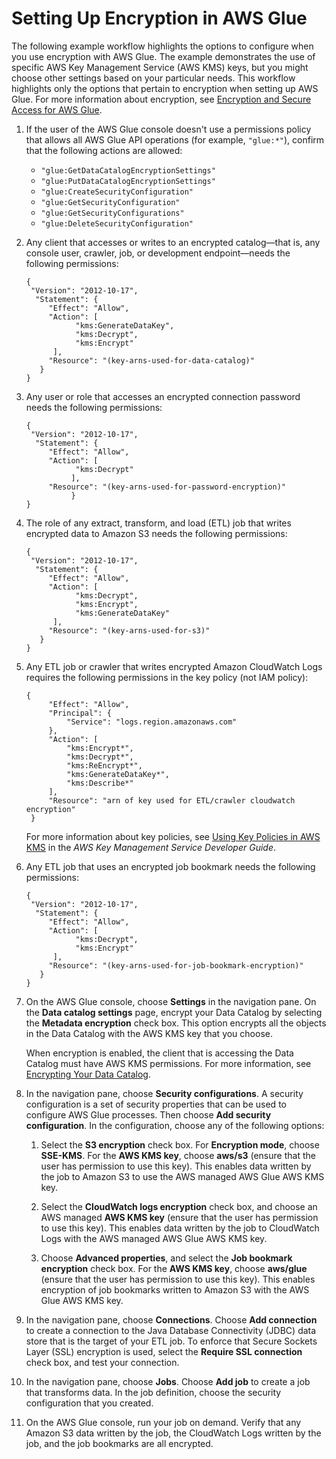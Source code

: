 # Setting Up Encryption in AWS Glue<a name="set-up-encryption"></a>

The following example workflow highlights the options to configure when you use encryption with AWS Glue\. The example demonstrates the use of specific AWS Key Management Service \(AWS KMS\) keys, but you might choose other settings based on your particular needs\. This workflow highlights only the options that pertain to encryption when setting up AWS Glue\. For more information about encryption, see [Encryption and Secure Access for AWS Glue](encryption-glue-resources.md)\.  

1. If the user of the AWS Glue console doesn't use a permissions policy that allows all AWS Glue API operations \(for example, `"glue:*"`\), confirm that the following actions are allowed:
   + `"glue:GetDataCatalogEncryptionSettings"`
   + `"glue:PutDataCatalogEncryptionSettings"`
   + `"glue:CreateSecurityConfiguration"`
   + `"glue:GetSecurityConfiguration"`
   + `"glue:GetSecurityConfigurations"`
   + `"glue:DeleteSecurityConfiguration"`

1. Any client that accesses or writes to an encrypted catalog—that is, any console user, crawler, job, or development endpoint—needs the following permissions:

   ```
   {
    "Version": "2012-10-17",
     "Statement": {
        "Effect": "Allow",
        "Action": [
              "kms:GenerateDataKey",
              "kms:Decrypt",  
              "kms:Encrypt"
         ],
        "Resource": "(key-arns-used-for-data-catalog)"
      }
   }
   ```

1. Any user or role that accesses an encrypted connection password needs the following permissions:

   ```
   {
    "Version": "2012-10-17",        
     "Statement": {
        "Effect": "Allow",
        "Action": [
              "kms:Decrypt"
             ],
        "Resource": "(key-arns-used-for-password-encryption)"
             }
   }
   ```

1. The role of any extract, transform, and load \(ETL\) job that writes encrypted data to Amazon S3 needs the following permissions:

   ```
   {
    "Version": "2012-10-17",
     "Statement": {
        "Effect": "Allow",
        "Action": [
              "kms:Decrypt",  
              "kms:Encrypt",
              "kms:GenerateDataKey"
         ],
        "Resource": "(key-arns-used-for-s3)"
      }
   }
   ```

1. Any ETL job or crawler that writes encrypted Amazon CloudWatch Logs requires the following permissions in the key policy \(not IAM policy\):

   ```
   {
    	"Effect": "Allow",
    	"Principal": {
    		"Service": "logs.region.amazonaws.com"
    	},
    	"Action": [
    		"kms:Encrypt*",
    		"kms:Decrypt*",
    		"kms:ReEncrypt*",
    		"kms:GenerateDataKey*",
    		"kms:Describe*"
    	],
    	"Resource": "arn of key used for ETL/crawler cloudwatch encryption"
    }
   ```

   For more information about key policies, see [Using Key Policies in AWS KMS](https://docs.aws.amazon.com/kms/latest/developerguide/key-policies.html) in the *AWS Key Management Service Developer Guide*\.

1. Any ETL job that uses an encrypted job bookmark needs the following permissions:

   ```
   {
    "Version": "2012-10-17",
     "Statement": {
        "Effect": "Allow",
        "Action": [
              "kms:Decrypt",  
              "kms:Encrypt"
         ],
        "Resource": "(key-arns-used-for-job-bookmark-encryption)"
      }
   }
   ```

1. On the AWS Glue console, choose **Settings** in the navigation pane\. On the **Data catalog settings** page, encrypt your Data Catalog by selecting the **Metadata encryption** check box\. This option encrypts all the objects in the Data Catalog with the AWS KMS key that you choose\.

   When encryption is enabled, the client that is accessing the Data Catalog must have AWS KMS permissions\. For more information, see [Encrypting Your Data Catalog](encrypt-glue-data-catalog.md)\.

1. In the navigation pane, choose **Security configurations**\. A security configuration is a set of security properties that can be used to configure AWS Glue processes\. Then choose **Add security configuration**\. In the configuration, choose any of the following options: 

   1. Select the **S3 encryption** check box\. For **Encryption mode**, choose **SSE\-KMS**\. For the **AWS KMS key**, choose **aws/s3** \(ensure that the user has permission to use this key\)\. This enables data written by the job to Amazon S3 to use the AWS managed AWS Glue AWS KMS key\.

   1. Select the **CloudWatch logs encryption** check box, and choose an AWS managed **AWS KMS key** \(ensure that the user has permission to use this key\)\.  This enables data written by the job to CloudWatch Logs with the AWS managed AWS Glue AWS KMS key\.

   1. Choose **Advanced properties**, and select the **Job bookmark encryption** check box\. For the **AWS KMS key**, choose **aws/glue** \(ensure that the user has permission to use this key\)\. This enables encryption of job bookmarks written to Amazon S3 with the AWS Glue AWS KMS key\.

1. In the navigation pane, choose **Connections**\. Choose **Add connection** to create a connection to the Java Database Connectivity \(JDBC\) data store that is the target of your ETL job\. To enforce that Secure Sockets Layer \(SSL\) encryption is used, select the **Require SSL connection** check box, and test your connection\.

1. In the navigation pane, choose **Jobs**\. Choose **Add job** to create a job that transforms data\. In the job definition, choose the security configuration that you created\. 

1. On the AWS Glue console, run your job on demand\. Verify that any Amazon S3 data written by the job, the CloudWatch Logs written by the job, and the job bookmarks are all encrypted\.
